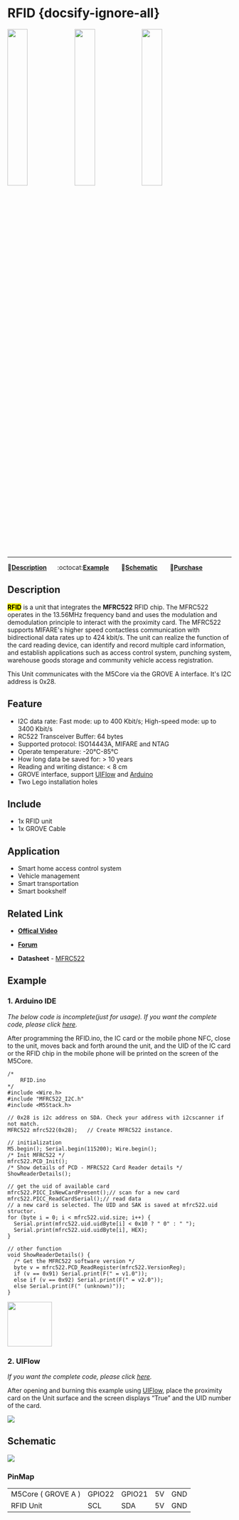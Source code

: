 # RFID {docsify-ignore-all}

<img src="assets/img/product_pics/unit/unit_rfid_01.png" width="30%" height="30%"><img src="assets/img/product_pics/unit/unit_rfid_grove_a.png" width="30%" height="30%"><img src="assets/img/product_pics/unit/unit_rfid_02.png" width="30%" height="30%">

***

:memo:**[Description](#Description)**&nbsp;&nbsp;&nbsp;&nbsp;&nbsp;&nbsp;:octocat:**[Example](#Example)**&nbsp;&nbsp;&nbsp;&nbsp;&nbsp;&nbsp; :electric_plug:**[Schematic](#Schematic)** &nbsp;&nbsp;&nbsp;&nbsp;&nbsp;&nbsp;🛒**[Purchase](https://pt.aliexpress.com/store/product/M5Stack-Newest-Mini-RFID-Unit-RC522-Module-Sensor-for-Arduino-SPI-Writer-Reader-IC-Card-with/3226069_32963407976.html?spm=a2g03.12010615.8148356.2.29057436VJRuWu)**

## Description

**<mark>RFID</mark>** is a unit that integrates the **MFRC522** RFID chip. The MFRC522 operates in the 13.56MHz frequency band and uses the modulation and demodulation principle to interact with the proximity card. The MFRC522 supports MIFARE's higher speed contactless communication with bidirectional data rates up to 424 kbit/s. The unit can realize the function of the card reading device, can identify and record multiple card information, and establish applications such as access control system, punching system, warehouse goods storage and community vehicle access registration.

This Unit communicates with the M5Core via the GROVE A interface. It's I2C address is 0x28.

## Feature

- I2C data rate: Fast mode: up to 400 Kbit/s; High-speed mode: up to 3400 Kbit/s
- RC522 Transceiver Buffer: 64 bytes
- Supported protocol: ISO14443A, MIFARE and NTAG
- Operate temperature: -20℃-85℃
- How long data be saved for: > 10 years
- Reading and writing distance: < 8 cm
- GROVE interface, support [UIFlow](http://flow.m5stack.com) and [Arduino](http://www.arduino.cc)
- Two Lego installation holes

## Include

- 1x RFID unit
- 1x GROVE Cable

## Application

- Smart home access control system
- Vehicle management
- Smart transportation
- Smart bookshelf

## Related Link

- **[Offical Video](https://www.youtube.com/channel/UCozgFVglWYQXbvTmGyS739w)**

- **[Forum](http://forum.m5stack.com/)**

- **Datasheet** - [MFRC522](https://www.nxp.com/docs/en/data-sheet/MFRC522.pdf)

## Example

### 1. Arduino IDE

*The below code is incomplete(just for usage). If you want the complete code, please click [here](https://github.com/m5stack/M5-ProductExampleCodes/tree/master/Unit/RFID/Arduino).*

After programming the RFID.ino, the IC card or the mobile phone NFC, close to the unit, moves back and forth around the unit, and the UID of the IC card or the RFID chip in the mobile phone will be printed on the screen of the M5Core.

```arduino
/*
    RFID.ino
*/
#include <Wire.h>
#include "MFRC522_I2C.h"
#include <M5Stack.h>

// 0x28 is i2c address on SDA. Check your address with i2cscanner if not match.
MFRC522 mfrc522(0x28);   // Create MFRC522 instance.

// initialization
M5.begin(); Serial.begin(115200); Wire.begin();
/* Init MFRC522 */
mfrc522.PCD_Init();
/* Show details of PCD - MFRC522 Card Reader details */
ShowReaderDetails();

// get the uid of available card
mfrc522.PICC_IsNewCardPresent();// scan for a new card
mfrc522.PICC_ReadCardSerial();// read data
// a new card is selected. The UID and SAK is saved at mfrc522.uid structor.
for (byte i = 0; i < mfrc522.uid.size; i++) {
  Serial.print(mfrc522.uid.uidByte[i] < 0x10 ? " 0" : " ");
  Serial.print(mfrc522.uid.uidByte[i], HEX);
}

// other function
void ShowReaderDetails() {
  /* Get the MFRC522 software version */
  byte v = mfrc522.PCD_ReadRegister(mfrc522.VersionReg);
  if (v == 0x91) Serial.print(F(" = v1.0"));
  else if (v == 0x92) Serial.print(F(" = v2.0"));
  else Serial.print(F(" (unknown)"));
}
```

<img src="assets/img/product_pics/unit/unit_example/RFID/example_unit_rfid_01.png" width="100 %" height="100 %">

### 2. UIFlow

*If you want the complete code, please click [here](https://github.com/m5stack/M5-ProductExampleCodes/tree/master/Unit/RFID/UIFlow).*

After opening and burning this example using [UIFlow](flow.m5stack.com), place the proximity card on the Unit surface and the screen displays “True” and the UID number of the card.

<img src="assets/img/product_pics/unit/unit_example/RFID/example_unit_rfid_02.png">

## Schematic

<img src="assets/img/product_pics/unit/rfid_sch.JPG">

### PinMap

<table>
<tr><td>M5Core ( GROVE A )</td><td>GPIO22</td><td>GPIO21</td><td>5V</td><td>GND</td></tr>
 <tr><td>RFID Unit</td><td>SCL</td><td>SDA</td><td>5V</td><td>GND</td></tr>
</table>